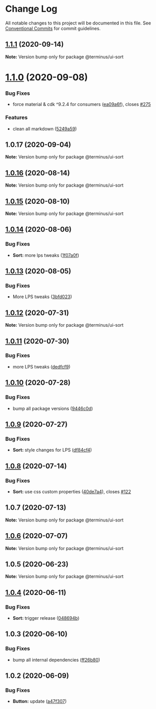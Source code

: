 # Change Log

All notable changes to this project will be documented in this file.
See [Conventional Commits](https://conventionalcommits.org) for commit guidelines.

## [1.1.1](https://github.com/GetTerminus/terminus-oss/compare/@terminus/ui-sort@1.1.0...@terminus/ui-sort@1.1.1) (2020-09-14)

**Note:** Version bump only for package @terminus/ui-sort





# [1.1.0](https://github.com/GetTerminus/terminus-oss/compare/@terminus/ui-sort@1.0.17...@terminus/ui-sort@1.1.0) (2020-09-08)


### Bug Fixes

* force material & cdk ^9.2.4 for consumers ([ea09a6f](https://github.com/GetTerminus/terminus-oss/commit/ea09a6ff88a1ea239fe0e24cb011abfb3ffc8908)), closes [#275](https://github.com/GetTerminus/terminus-oss/issues/275)


### Features

* clean all markdown ([5249a59](https://github.com/GetTerminus/terminus-oss/commit/5249a59486be63b6d9a0be7a801defb9b6adcedc))





## 1.0.17 (2020-09-04)

**Note:** Version bump only for package @terminus/ui-sort





## [1.0.16](https://github.com/GetTerminus/terminus-oss/compare/@terminus/ui-sort@1.0.15...@terminus/ui-sort@1.0.16) (2020-08-14)

**Note:** Version bump only for package @terminus/ui-sort

## [1.0.15](https://github.com/GetTerminus/terminus-oss/compare/@terminus/ui-sort@1.0.14...@terminus/ui-sort@1.0.15) (2020-08-10)

**Note:** Version bump only for package @terminus/ui-sort

## [1.0.14](https://github.com/GetTerminus/terminus-oss/compare/@terminus/ui-sort@1.0.13...@terminus/ui-sort@1.0.14) (2020-08-06)

### Bug Fixes

* **Sort:** more lps tweaks ([1f07a0f](https://github.com/GetTerminus/terminus-oss/commit/1f07a0f195154c886b9ffb53778e5b900894a9c1))

## [1.0.13](https://github.com/GetTerminus/terminus-oss/compare/@terminus/ui-sort@1.0.12...@terminus/ui-sort@1.0.13) (2020-08-05)

### Bug Fixes

* More LPS tweaks ([3bfd023](https://github.com/GetTerminus/terminus-oss/commit/3bfd023788f06b3bd609493d3308f902c11f0dcd))

## [1.0.12](https://github.com/GetTerminus/terminus-oss/compare/@terminus/ui-sort@1.0.11...@terminus/ui-sort@1.0.12) (2020-07-31)

**Note:** Version bump only for package @terminus/ui-sort

## [1.0.11](https://github.com/GetTerminus/terminus-oss/compare/@terminus/ui-sort@1.0.10...@terminus/ui-sort@1.0.11) (2020-07-30)

### Bug Fixes

* more LPS tweaks ([dedfcf9](https://github.com/GetTerminus/terminus-oss/commit/dedfcf947e3bcd33041b388ccab9bcc5bf273f51))

## [1.0.10](https://github.com/GetTerminus/terminus-oss/compare/@terminus/ui-sort@1.0.9...@terminus/ui-sort@1.0.10) (2020-07-28)

### Bug Fixes

* bump all package versions ([9446c0d](https://github.com/GetTerminus/terminus-oss/commit/9446c0d5cde3bd693cfba7cabbfd2db443a47b00))

## [1.0.9](https://github.com/GetTerminus/terminus-oss/compare/@terminus/ui-sort@1.0.8...@terminus/ui-sort@1.0.9) (2020-07-27)

### Bug Fixes

* **Sort:** style changes for LPS ([df84cf4](https://github.com/GetTerminus/terminus-oss/commit/df84cf44a635ec694178915d507a4b1abc9def46))

## [1.0.8](https://github.com/GetTerminus/terminus-oss/compare/@terminus/ui-sort@1.0.7...@terminus/ui-sort@1.0.8) (2020-07-14)

### Bug Fixes

* **Sort:** use css custom properties ([40de7a4](https://github.com/GetTerminus/terminus-oss/commit/40de7a451cccc26a033c117240b2029b508cda44)), closes [#122](https://github.com/GetTerminus/terminus-oss/issues/122)

## 1.0.7 (2020-07-13)

**Note:** Version bump only for package @terminus/ui-sort

## [1.0.6](https://github.com/GetTerminus/terminus-oss/compare/@terminus/ui-sort@1.0.5...@terminus/ui-sort@1.0.6) (2020-07-07)

**Note:** Version bump only for package @terminus/ui-sort

## 1.0.5 (2020-06-23)

**Note:** Version bump only for package @terminus/ui-sort

## [1.0.4](https://github.com/GetTerminus/terminus-oss/compare/@terminus/ui-sort@1.0.3...@terminus/ui-sort@1.0.4) (2020-06-11)

### Bug Fixes

* **Sort:** trigger release ([048694b](https://github.com/GetTerminus/terminus-oss/commit/048694b3f602bcafce9b32bd2adca45a3c5ad68a))

## 1.0.3 (2020-06-10)

### Bug Fixes

* bump all internal dependencies ([ff26b80](https://github.com/GetTerminus/terminus-oss/commit/ff26b806bb599401f006996be5b567a378e68ef3))

## 1.0.2 (2020-06-09)

### Bug Fixes

* **Button:** update ([a47f307](https://github.com/GetTerminus/terminus-oss/commit/a47f30757b9216d6ee76788c117e76eacf5289e5))
